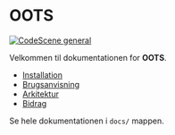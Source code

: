# OOTS
[![CodeScene general](https://codescene.io/images/analyzed-by-codescene-badge.svg)](https://codescene.io/projects/64763)

Velkommen til dokumentationen for **OOTS**.

- [Installation](docs/installation.md)
- [Brugsanvisning](docs/usage.md)
- [Arkitektur](docs/architecture.md)
- [Bidrag](docs/contributing.md)

Se hele dokumentationen i `docs/` mappen.
